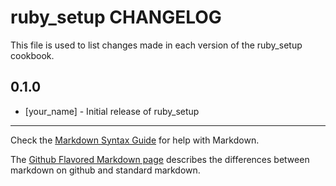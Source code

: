ruby_setup CHANGELOG
====================

This file is used to list changes made in each version of the ruby_setup cookbook.

0.1.0
-----
- [your_name] - Initial release of ruby_setup

- - -
Check the [Markdown Syntax Guide](http://daringfireball.net/projects/markdown/syntax) for help with Markdown.

The [Github Flavored Markdown page](http://github.github.com/github-flavored-markdown/) describes the differences between markdown on github and standard markdown.
